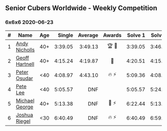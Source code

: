 ## Senior Cubers Worldwide - Weekly Competition
### 6x6x6 2020-06-23

| # | Name | Age | Single | Average | Awards | Solve 1 | Solve 2 | Solve 3 | Video |
| :--: | -- | :--: | --: | --: | :--: | --: | --: | --: | :-- |
| 1 | [Andy Nicholls](../../persons/andy_nicholls.md) | 40+ | 3:39.05 | 3:49.13 | 🏆 🥇 | 3:39.05 | 3:46.77 | 4:01.56 | [Link](https://www.facebook.com/events/268636114456043/permalink/279551773364477/) |
| 2 | [Geoff Hartnell](../../persons/geoff_hartnell.md) | 40+ | 4:15.24 | 4:19.87 | 🥈 | 4:20.51 | 4:15.24 | 4:23.87 | [Link](https://www.facebook.com/events/268636114456043/permalink/270223450963976/) |
| 3 | [Peter Osudar](../../persons/peter_osudar.md) | <40 | 4:08.97 | 4:43.10 | 🔥 ⚡ | 5:09.36 | 4:08.97 | 4:51.00 | [Link](https://www.facebook.com/events/268636114456043/permalink/276193687033619/) |
| 4 | [Pete Lee](../../persons/pete_lee.md) | <40 | 5:05.57 | DNF |  | 5:05.57 | 5:24.81 | DNS | [Link](https://www.facebook.com/events/268636114456043/permalink/269490254370629/) |
| 5 | [Michael George](../../persons/michael_george.md) | 40+ | 5:13.38 | DNF | 🥉 ⚡ | 6:22.44 | 5:13.38 | DNS | [Link](https://www.facebook.com/events/268636114456043/permalink/281297979856523/) |
| 6 | [Joshua Riegel](../../persons/joshua_riegel.md) | <30 | 6:40.49 | DNF | 🔥 ⚡ | 6:40.49 | 6:59.26 | DNS | [Link](https://www.facebook.com/events/268636114456043/permalink/277021946950793/) |

<!-- Global site tag (gtag.js) - Google Analytics -->
<script async src="https://www.googletagmanager.com/gtag/js?id=UA-86348435-3"></script>
<script>window.dataLayer = window.dataLayer || []; function gtag() {dataLayer.push(arguments);} gtag('js', new Date()); gtag('config', 'UA-86348435-3');</script>
